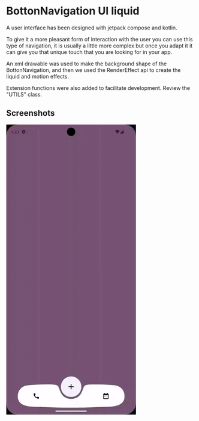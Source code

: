 
# BottonNavigation UI liquid

A user interface has been designed with jetpack compose and kotlin.

To give it a more pleasant form of interaction with the user you can use this type of navigation, it is usually a little more complex but once you adapt it it can give you that unique touch that you are looking for in your app.

An xml drawable was used to make the background shape of the BottonNavigation, and then we used the RenderEffect api to create the liquid and motion effects.

Extension functions were also added to facilitate development. Review the "UTILS" class.



## Screenshots

![App Screenshot](https://raw.githubusercontent.com/ronalksp/Bottom-Navigation-UI-Liquid/master/Screen_recording_20240529_002154.gif)

